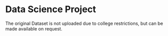 # Data Science Project
 
The original Dataset is not uploaded due to college restrictions, but can be made available on request.
